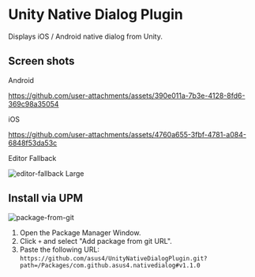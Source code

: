 # Unity Native Dialog Plugin

Displays iOS / Android native dialog from Unity.

## Screen shots

Android  

https://github.com/user-attachments/assets/390e011a-7b3e-4128-8fd6-369c98a35054

iOS  

https://github.com/user-attachments/assets/4760a655-3fbf-4781-a084-6848f53da53c

Editor Fallback  

![editor-fallback Large](https://github.com/user-attachments/assets/3fdb094d-397e-4af7-92e9-8ca75d323f50)



## Install via UPM

![package-from-git](https://github.com/user-attachments/assets/45562439-5c37-4940-afe5-a5fb59eb6849)

1. Open the Package Manager Window.
2. Click `+` and select "Add package from git URL".
3. Paste the following URL:  
`https://github.com/asus4/UnityNativeDialogPlugin.git?path=/Packages/com.github.asus4.nativedialog#v1.1.0`
